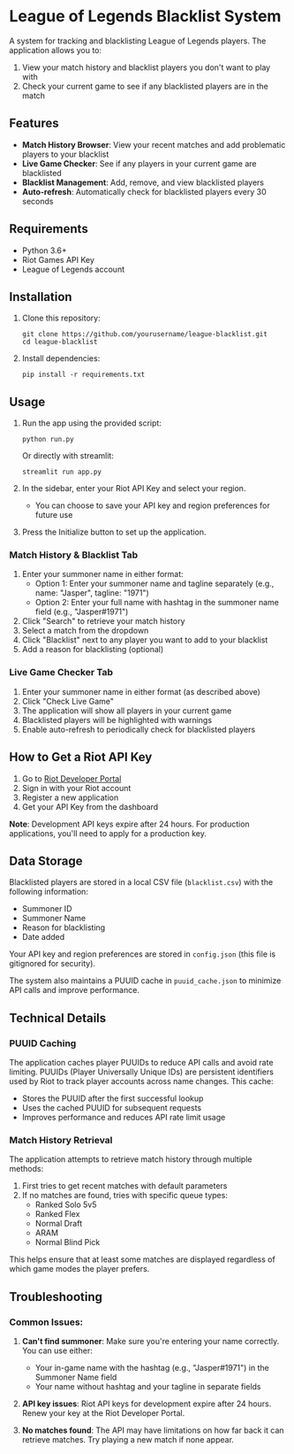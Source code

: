 # League of Legends Blacklist System

A system for tracking and blacklisting League of Legends players. The application allows you to:

1. View your match history and blacklist players you don't want to play with
2. Check your current game to see if any blacklisted players are in the match

## Features

- **Match History Browser**: View your recent matches and add problematic players to your blacklist
- **Live Game Checker**: See if any players in your current game are blacklisted
- **Blacklist Management**: Add, remove, and view blacklisted players
- **Auto-refresh**: Automatically check for blacklisted players every 30 seconds

## Requirements

- Python 3.6+
- Riot Games API Key
- League of Legends account

## Installation

1. Clone this repository:
   ```
   git clone https://github.com/yourusername/league-blacklist.git
   cd league-blacklist
   ```

2. Install dependencies:
   ```
   pip install -r requirements.txt
   ```

## Usage

1. Run the app using the provided script:
   ```
   python run.py
   ```
   
   Or directly with streamlit:
   ```
   streamlit run app.py
   ```

2. In the sidebar, enter your Riot API Key and select your region.
   - You can choose to save your API key and region preferences for future use

3. Press the Initialize button to set up the application.

### Match History & Blacklist Tab

1. Enter your summoner name in either format:
   - Option 1: Enter your summoner name and tagline separately (e.g., name: "Jasper", tagline: "1971")
   - Option 2: Enter your full name with hashtag in the summoner name field (e.g., "Jasper#1971")
2. Click "Search" to retrieve your match history
3. Select a match from the dropdown
4. Click "Blacklist" next to any player you want to add to your blacklist
5. Add a reason for blacklisting (optional)

### Live Game Checker Tab

1. Enter your summoner name in either format (as described above)
2. Click "Check Live Game"
3. The application will show all players in your current game
4. Blacklisted players will be highlighted with warnings
5. Enable auto-refresh to periodically check for blacklisted players

## How to Get a Riot API Key

1. Go to [Riot Developer Portal](https://developer.riotgames.com/)
2. Sign in with your Riot account
3. Register a new application
4. Get your API Key from the dashboard

**Note**: Development API keys expire after 24 hours. For production applications, you'll need to apply for a production key.

## Data Storage

Blacklisted players are stored in a local CSV file (`blacklist.csv`) with the following information:
- Summoner ID
- Summoner Name
- Reason for blacklisting
- Date added

Your API key and region preferences are stored in `config.json` (this file is gitignored for security).

The system also maintains a PUUID cache in `puuid_cache.json` to minimize API calls and improve performance.

## Technical Details

### PUUID Caching

The application caches player PUUIDs to reduce API calls and avoid rate limiting. PUUIDs (Player Universally Unique IDs) are persistent identifiers used by Riot to track player accounts across name changes. This cache:

- Stores the PUUID after the first successful lookup
- Uses the cached PUUID for subsequent requests
- Improves performance and reduces API rate limit usage

### Match History Retrieval

The application attempts to retrieve match history through multiple methods:

1. First tries to get recent matches with default parameters
2. If no matches are found, tries with specific queue types:
   - Ranked Solo 5v5
   - Ranked Flex
   - Normal Draft
   - ARAM
   - Normal Blind Pick

This helps ensure that at least some matches are displayed regardless of which game modes the player prefers.

## Troubleshooting

### Common Issues:

1. **Can't find summoner**: Make sure you're entering your name correctly. You can use either:
   - Your in-game name with the hashtag (e.g., "Jasper#1971") in the Summoner Name field
   - Your name without hashtag and your tagline in separate fields

2. **API key issues**: Riot API keys for development expire after 24 hours. Renew your key at the Riot Developer Portal.

3. **No matches found**: The API may have limitations on how far back it can retrieve matches. Try playing a new match if none appear.

